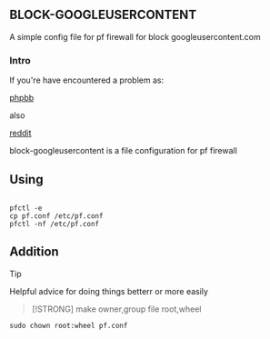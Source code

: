## BLOCK-GOOGLEUSERCONTENT

A simple config file for pf firewall for block googleusercontent.com

### Intro

If you're have encountered a problem as:

[phpbb](https://www.phpbb.com/community/viewtopic.php?t=2627241)

also

[reddit](https://www.reddit.com/r/privacytoolsIO/comments/jwglv1/blocking_access_to_all_sites/)

block-googleusercontent is a file configuration for pf firewall

## Using

```

pfctl -e
cp pf.conf /etc/pf.conf
pfctl -nf /etc/pf.conf

```

## Addition
>[!TIP]
>Helpful advice for doing things betterr or more easily

>[!STRONG]
>make owner,group  file root,wheel

```
sudo chown root:wheel pf.conf

```

